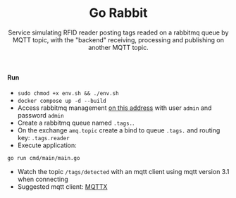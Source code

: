 <h1 align="center">
    Go Rabbit
</h1>

<p align="center">Service simulating RFID reader posting tags readed on a rabbitmq queue by MQTT topic, with the "backend" receiving, processing and publishing on another MQTT topic.</p>

&nbsp;

#### Run

* `sudo chmod +x env.sh && ./env.sh`
* `docker compose up -d --build`
* Access rabbitmq management [on this address](http://127.0.0.1:15672) with user `admin` and password `admin`
* Create a rabbitmq queue named `.tags.`.
* On the exchange `amq.topic` create a bind to queue `.tags.` and routing key: `.tags.reader`
* Execute application:

```bash
go run cmd/main/main.go
```

* Watch the topic `/tags/detected` with an mqtt client using mqtt version 3.1 when connecting
* Suggested mqtt client: [MQTTX](https://mqttx.app/downloads)

